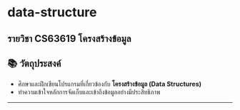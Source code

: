 # data-structure  
รายวิชา **CS63619 โครงสร้างข้อมูล**  
---

## 📚 วัตถุประสงค์  
- ศึกษาและฝึกเขียนโปรแกรมที่เกี่ยวข้องกับ **โครงสร้างข้อมูล (Data Structures)**  
- ทำความเข้าใจหลักการจัดเก็บและเข้าถึงข้อมูลอย่างมีประสิทธิภาพ 
---